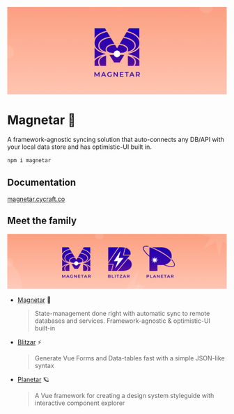![hero](media/magnetar-hero.png?raw=true)

# Magnetar 🌟

A framework-agnostic syncing solution that auto-connects any DB/API with your local data store and has optimistic-UI built in.

```sh
npm i magnetar
```

## Documentation

[magnetar.cycraft.co](https://magnetar.cycraft.co)

## Meet the family

![](media/familar-hero.png?raw=true)

- [Magnetar](https://github.com/cycraft/magnetar) 🌟
  > State-management done right with automatic sync to remote databases and services. Framework-agnostic & optimistic-UI built-in
- [Blitzar](https://github.com/cycraft/blitzar) ⚡️
  > Generate Vue Forms and Data-tables fast with a simple JSON-like syntax
- [Planetar](https://github.com/cycraft/planetar) 🪐
  > A Vue framework for creating a design system styleguide with interactive component explorer
